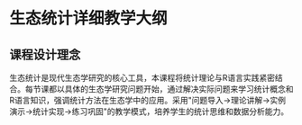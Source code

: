 # 生态统计详细教学大纲

## 课程设计理念
生态统计是现代生态学研究的核心工具，本课程将统计理论与R语言实践紧密结合。每节课都以具体的生态学研究问题开始，通过解决实际问题来学习统计概念和R语言知识，强调统计方法在生态学中的应用。采用"问题导入→理论讲解→实例演示→统计实现→练习巩固"的教学模式，培养学生的统计思维和数据分析能力。


